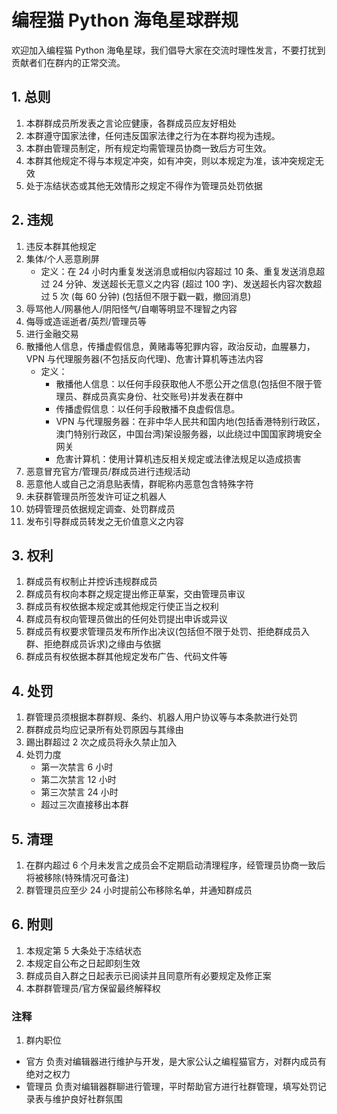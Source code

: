 # 编程猫 Python 海龟星球群规

欢迎加入编程猫 Python 海龟星球，我们倡导大家在交流时理性发言，不要打扰到贡献者们在群内的正常交流。

## 1. 总则

1. 本群群成员所发表之言论应健康，各群成员应友好相处
2. 本群遵守国家法律，任何违反国家法律之行为在本群均视为违规。
3. 本群由管理员制定，所有规定均需管理员协商一致后方可生效。
4. 本群其他规定不得与本规定冲突，如有冲突，则以本规定为准，该冲突规定无效
5. 处于冻结状态或其他无效情形之规定不得作为管理员处罚依据

## 2. 违规

1. 违反本群其他规定
2. 集体/个人恶意刷屏
   - 定义：在 24 小时内重复发送消息或相似内容超过 10 条、重复发送消息超过 24 分钟、发送超长无意义之内容 (超过 100 字)、发送超长内容次数超过 5 次 (每 60 分钟) (包括但不限于戳一戳，撤回消息)
3. 辱骂他人/网暴他人/阴阳怪气/自嘲等明显不理智之内容
4. 侮辱或造谣逝者/英烈/管理员等
5. 进行金融交易
6. 散播他人信息，传播虚假信息，黄赌毒等犯罪内容，政治反动，血腥暴力，VPN 与代理服务器(不包括反向代理)、危害计算机等违法内容
   - 定义：
     - 散播他人信息：以任何手段获取他人不愿公开之信息(包括但不限于管理员、群成员真实身份、社交账号)并发表在群中
     - 传播虚假信息：以任何手段散播不良虚假信息。
     - VPN 与代理服务器：在非中华人民共和国内地(包括香港特别行政区，澳门特别行政区，中国台湾)架设服务器，以此绕过中国国家跨境安全网关
     - 危害计算机：使用计算机违反相关规定或法律法规足以造成损害
7. 恶意冒充官方/管理员/群成员进行违规活动
8. 恶意他人或自己之消息贴表情，群昵称内恶意包含特殊字符
9. 未获群管理员所签发许可证之机器人
10. 妨碍管理员依据规定调查、处罚群成员
11. 发布引导群成员转发之无价值意义之内容

## 3. 权利

1. 群成员有权制止并控诉违规群成员
2. 群成员有权向本群之规定提出修正草案，交由管理员审议
3. 群成员有权依据本规定或其他规定行使正当之权利
4. 群成员有权向管理员做出的任何处罚提出申诉或异议
5. 群成员有权要求管理员发布所作出决议(包括但不限于处罚、拒绝群成员入群、拒绝群成员诉求)之缘由与依据
6. 群成员有权依据本群其他规定发布广告、代码文件等

## 4. 处罚

1. 群管理员须根据本群群规、条约、机器人用户协议等与本条款进行处罚
2. 群群成员均应记录所有处罚原因与其缘由
3. 踢出群超过 2 次之成员将永久禁止加入
4. 处罚力度
   - 第一次禁言 6 小时
   - 第二次禁言 12 小时
   - 第三次禁言 24 小时
   - 超过三次直接移出本群

## 5. 清理

1. 在群内超过 6 个月未发言之成员会不定期启动清理程序，经管理员协商一致后将被移除(特殊情况可备注)
2. 群管理员应至少 24 小时提前公布移除名单，并通知群成员

## 6. 附则

1. 本规定第 5 大条处于冻结状态
2. 本规定自公布之日起即刻生效
3. 群成员自入群之日起表示已阅读并且同意所有必要规定及修正案
4. 本群群管理员/官方保留最终解释权

### 注释

1. 群内职位

- 官方
  负责对编辑器进行维护与开发，是大家公认之编程猫官方，对群内成员有绝对之权力
- 管理员
  负责对编辑器群聊进行管理，平时帮助官方进行社群管理，填写处罚记录表与维护良好社群氛围
